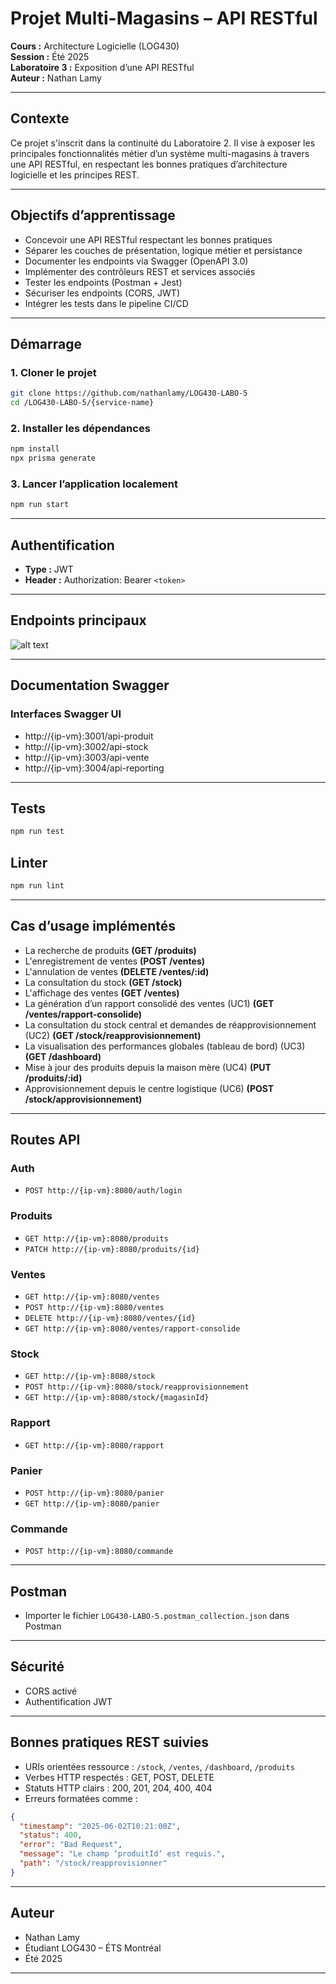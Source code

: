 # Projet Multi-Magasins – API RESTful

**Cours :** Architecture Logicielle (LOG430)  
**Session :** Été 2025  
**Laboratoire 3 :** Exposition d’une API RESTful  
**Auteur :** Nathan Lamy

---

## Contexte

Ce projet s'inscrit dans la continuité du Laboratoire 2. Il vise à exposer les principales fonctionnalités métier d’un système multi-magasins à travers une API RESTful, en respectant les bonnes pratiques d’architecture logicielle et les principes REST.

---

## Objectifs d’apprentissage

- Concevoir une API RESTful respectant les bonnes pratiques  
- Séparer les couches de présentation, logique métier et persistance  
- Documenter les endpoints via Swagger (OpenAPI 3.0)  
- Implémenter des contrôleurs REST et services associés  
- Tester les endpoints (Postman + Jest)  
- Sécuriser les endpoints (CORS, JWT)  
- Intégrer les tests dans le pipeline CI/CD  

---

## Démarrage

### 1. Cloner le projet

```bash
git clone https://github.com/nathanlamy/LOG430-LABO-5
cd /LOG430-LABO-5/{service-name}
```

### 2. Installer les dépendances

```bash
npm install
npx prisma generate
```

### 3. Lancer l’application localement

```bash
npm run start
```

---

## Authentification

- **Type :** JWT  
- **Header :** Authorization: Bearer `<token>`

---

## Endpoints principaux

![alt text](image.png)

---

## Documentation Swagger

### Interfaces Swagger UI
- http://{ip-vm}:3001/api-produit
- http://{ip-vm}:3002/api-stock
- http://{ip-vm}:3003/api-vente
- http://{ip-vm}:3004/api-reporting

---

## Tests

```bash
npm run test
```

## Linter

```bash
npm run lint
```

---

## Cas d’usage implémentés

- La recherche de produits **(GET /produits)**
- L'enregistrement de ventes **(POST /ventes)**
- L'annulation de ventes **(DELETE /ventes/:id)**
- La consultation du stock **(GET /stock)**
- L'affichage des ventes **(GET /ventes)**
- La génération d’un rapport consolidé des ventes (UC1) **(GET /ventes/rapport-consolide)**
- La consultation du stock central et demandes de réapprovisionnement (UC2) **(GET /stock/reapprovisionnement)**
- La visualisation des performances globales (tableau de bord) (UC3) **(GET /dashboard)**
- Mise à jour des produits depuis la maison mère (UC4) **(PUT /produits/:id)**
- Approvisionnement depuis le centre logistique (UC6) **(POST /stock/approvisionnement)**

---

## Routes API

### Auth
- `POST http://{ip-vm}:8080/auth/login`

### Produits
- `GET http://{ip-vm}:8080/produits`
- `PATCH http://{ip-vm}:8080/produits/{id}`

### Ventes
- `GET http://{ip-vm}:8080/ventes`
- `POST http://{ip-vm}:8080/ventes`
- `DELETE http://{ip-vm}:8080/ventes/{id}`
- `GET http://{ip-vm}:8080/ventes/rapport-consolide`

### Stock
- `GET http://{ip-vm}:8080/stock`
- `POST http://{ip-vm}:8080/stock/reapprovisionnement`
- `GET http://{ip-vm}:8080/stock/{magasinId}`

### Rapport
- `GET http://{ip-vm}:8080/rapport`

### Panier
- `POST http://{ip-vm}:8080/panier`
- `GET http://{ip-vm}:8080/panier`

### Commande
- `POST http://{ip-vm}:8080/commande`
---

## Postman
- Importer le fichier `LOG430-LABO-5.postman_collection.json` dans Postman
---
## Sécurité

- CORS activé  
- Authentification JWT

---

## Bonnes pratiques REST suivies

- URIs orientées ressource : `/stock`, `/ventes`, `/dashboard`, `/produits`
- Verbes HTTP respectés : GET, POST, DELETE  
- Statuts HTTP clairs : 200, 201, 204, 400, 404  
- Erreurs formatées comme :

```json
{
  "timestamp": "2025-06-02T10:21:00Z",
  "status": 400,
  "error": "Bad Request",
  "message": "Le champ ‘produitId’ est requis.",
  "path": "/stock/reapprovisionner"
}
```

---

## Auteur

- Nathan Lamy  
- Étudiant LOG430 – ÉTS Montréal  
- Été 2025

---